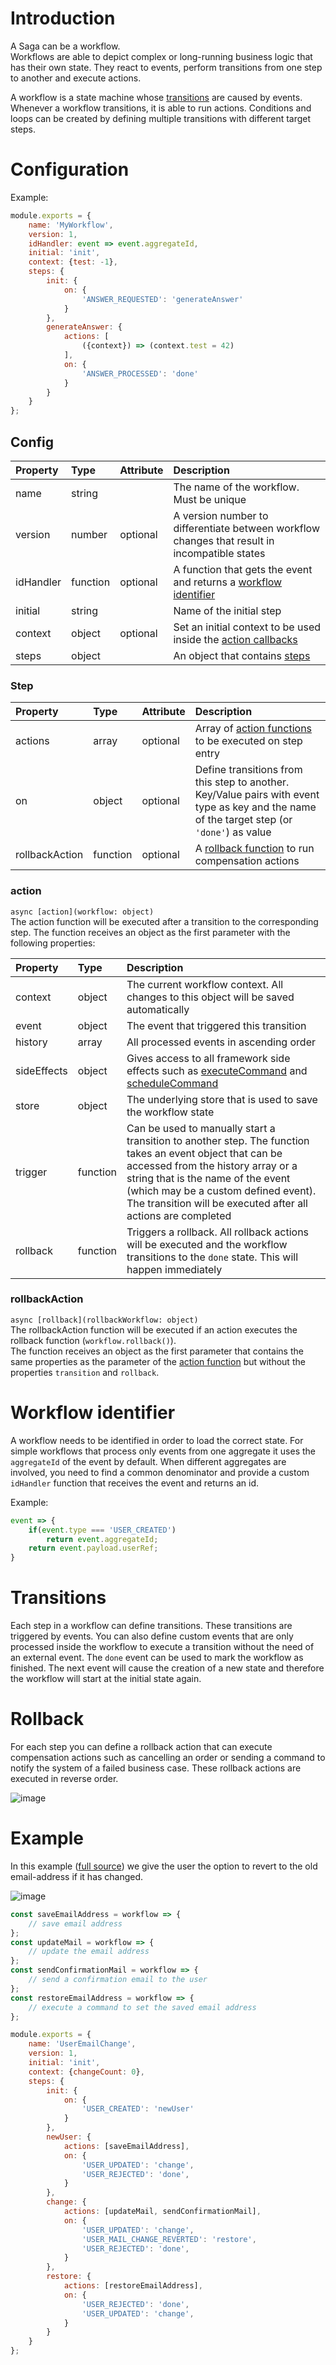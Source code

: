 # Introduction
A Saga can be a workflow.  
Workflows are able to depict complex or long-running business logic that has their own state. They react to events, perform transitions from one step to another and execute actions.

A workflow is a state machine whose [transitions](#Transitions) are caused by events. Whenever a workflow transitions, it is able to run actions. Conditions and loops can be created by defining multiple transitions with different target steps.

# Configuration
Example:
```javascript
module.exports = {
    name: 'MyWorkflow',
    version: 1,
    idHandler: event => event.aggregateId,
    initial: 'init',
    context: {test: -1},
    steps: {
        init: {
            on: {
                'ANSWER_REQUESTED': 'generateAnswer'
            }
        },
        generateAnswer: {
            actions: [
                ({context}) => (context.test = 42)
            ],
            on: {
                'ANSWER_PROCESSED': 'done'
            }
        }
    }
};
```

## Config
Property | Type | Attribute | Description
:--- | :--- | :--- | :---
name | string | | The name of the workflow. Must be unique
version | number | optional | A version number to differentiate between workflow changes that result in incompatible states
idHandler | function | optional | A function that gets the event and returns a [workflow identifier](#Workflow-identifier)
initial | string | | Name of the initial step
context | object | optional | Set an initial context to be used inside the [action callbacks](#action)
steps | object | | An object that contains [steps](#Step)

### Step
Property | Type | Attribute | Description
:--- | :--- | :--- | :---
actions | array | optional | Array of [action functions](#action) to be executed on step entry
on | object | optional | Define transitions from this step to another. Key/Value pairs with event type as key and the name of the target step (or `'done'`) as value
rollbackAction | function | optional | A [rollback function](#rollbackAction) to run compensation actions 

### action
`async [action](workflow: object)`  
The action function will be executed after a transition to the corresponding step. The function receives an object as the first parameter with the following properties:

Property | Type | Description
:--- | :--- | :---
context | object | The current workflow context. All changes to this object will be saved automatically
event | object | The event that triggered this transition
history | array | All processed events in ascending order
sideEffects | object | Gives access to all framework side effects such as [executeCommand](Blackrik#executeCommand) and [scheduleCommand](Blackrik#scheduleCommand)
store | object | The underlying store that is used to save the workflow state
trigger | function | Can be used to manually start a transition to another step. The function takes an event object that can be accessed from the history array or a string that is the name of the event (which may be a custom defined event). The transition will be executed after all actions are completed
rollback | function | Triggers a rollback. All rollback actions will be executed and the workflow transitions to the `done` state. This will happen immediately

### rollbackAction
`async [rollback](rollbackWorkflow: object)`  
The rollbackAction function will be executed if an action executes the rollback function (`workflow.rollback()`).  
The function receives an object as the first parameter that contains the same properties as the parameter of the [action function](#action) but without the properties `transition` and `rollback`.

# Workflow identifier
A workflow needs to be identified in order to load the correct state. For simple workflows that process only events from one aggregate it uses the `aggregateId` of the event by default. When different aggregates are involved, you need to find a common denominator and provide a custom `idHandler` function that receives the event and returns an id.

Example:
```javascript
event => {
    if(event.type === 'USER_CREATED')
        return event.aggregateId;
    return event.payload.userRef;
}
```

# Transitions
Each step in a workflow can define transitions. These transitions are triggered by events. You can also define custom events that are only processed inside the workflow to execute a transition without the need of an external event. The `done` event can be used to mark the workflow as finished. The next event will cause the creation of a new state and therefore the workflow will start at the initial state again.

# Rollback
For each step you can define a rollback action that can execute compensation actions such as cancelling an order or sending a command to notify the system of a failed business case. These rollback actions are executed in reverse order.

![image](https://user-images.githubusercontent.com/55196856/115556239-bf28d480-a2b0-11eb-968b-9bcd55ad4ff1.png)

# Example
In this example ([full source](https://github.com/wesone/blackrik/tree/master/examples/workflow)) we give the user the option to revert to the old email-address if it has changed.

![image](https://user-images.githubusercontent.com/55196856/115555769-30b45300-a2b0-11eb-842e-05979111cd63.png)

```javascript
const saveEmailAddress = workflow => {
    // save email address
};
const updateMail = workflow => {
    // update the email address
};
const sendConfirmationMail = workflow => {
    // send a confirmation email to the user
};
const restoreEmailAddress = workflow => {
    // execute a command to set the saved email address
};

module.exports = {
    name: 'UserEmailChange',
    version: 1,
    initial: 'init',
    context: {changeCount: 0},
    steps: {
        init: {
            on: {
                'USER_CREATED': 'newUser'
            }
        },
        newUser: {
            actions: [saveEmailAddress],
            on: {
                'USER_UPDATED': 'change',
                'USER_REJECTED': 'done',
            }
        },
        change: {
            actions: [updateMail, sendConfirmationMail],
            on: {
                'USER_UPDATED': 'change',
                'USER_MAIL_CHANGE_REVERTED': 'restore',
                'USER_REJECTED': 'done',
            }
        },
        restore: {
            actions: [restoreEmailAddress],
            on: {
                'USER_REJECTED': 'done',
                'USER_UPDATED': 'change',
            }
        }
    }
};
```
